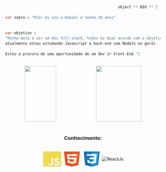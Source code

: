 
```dart

                                                   object ** BIO ** {

var sobre = "Olá! Eu sou o Daniel e tenho 20 anos"
 
 
var objetivo = 
"Minha meta é ser um dev full-stack, todos os dias acordo com o objetivo de ser melhor do que eu era no dia anterior,
atualmente estou estudando Javascript e back-end com NodeJs no geral. 

Estou a procura de uma oportunidade de um dev Jr Front-End."}

```
<br>

<div align="center">
  <img width="45%" height="180em" src="https://github-readme-stats.vercel.app/api?username=DannielSouza&show_icons=true&theme=dracula&include_all_commits=true&count_private=true"/>
  
  <img width="54%" height="180em" src="https://github-readme-stats.vercel.app/api/top-langs/?username=DannielSouza&layout=compact&langs_count=7&theme=dracula"/>
</div>

<div align="center" style="display: inline_block text-align:center"><br>
  
  <h3>Conhecimento:</h3>
  <br>
  
  <img align="center" alt="JavaScript" height="50" width="60" src="https://raw.githubusercontent.com/devicons/devicon/master/icons/javascript/javascript-plain.svg">
  <img align="center" alt="HTML" height="50" width="60" src="https://raw.githubusercontent.com/devicons/devicon/master/icons/html5/html5-original.svg">
  <img align="center" alt="CSS" height="50" width="60" src="https://raw.githubusercontent.com/devicons/devicon/master/icons/css3/css3-original.svg">
  <img align="center" alt="ReactJs" height="50" width="60" src="https://cdn.jsdelivr.net/gh/devicons/devicon/icons/react/react-original.svg" />
</div>
